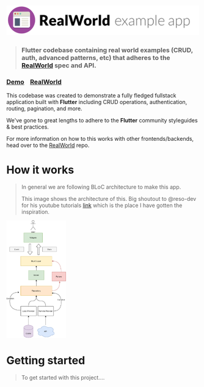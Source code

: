 # ![RealWorld Example App](./public/images/logo.png)

> ### Flutter codebase containing real world examples (CRUD, auth, advanced patterns, etc) that adheres to the [RealWorld](https://github.com/gothinkster/realworld) spec and API.


### [Demo]()&nbsp;&nbsp;&nbsp;&nbsp;[RealWorld](https://github.com/gothinkster/realworld)


This codebase was created to demonstrate a fully fledged fullstack application built with **Flutter** including CRUD operations, authentication, routing, pagination, and more.

We've gone to great lengths to adhere to the **Flutter** community styleguides & best practices.

For more information on how to this works with other frontends/backends, head over to the [RealWorld](https://github.com/gothinkster/realworld) repo.


# How it works

> In general we are following BLoC architecture to make this app.
>
> This image shows the architecture of this. Big shoutout to @reso-dev for his youtube tutorials [link](https://www.youtube.com/c/ResoCoder) which is the place I have gotten the inspiration.
>
<img src="./public/images/architecture.png" style="zoom:30%;" />



# Getting started

> To get started with this project....
